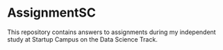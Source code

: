 # AssignmentSC
This repository contains answers to assignments during my independent study at Startup Campus on the Data Science Track.
